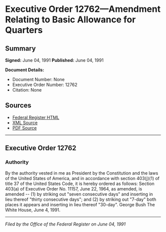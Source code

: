 # Executive Order 12762—Amendment Relating to Basic Allowance for Quarters

## Summary

**Signed:** June 04, 1991
**Published:** June 04, 1991

**Document Details:**
- Document Number: None
- Executive Order Number: 12762
- Citation: None

## Sources
- [Federal Register HTML](https://www.presidency.ucsb.edu/documents/executive-order-12762-amendment-relating-basic-allowance-for-quarters)
- [XML Source](None)
- [PDF Source](None)

---

## Executive Order 12762

### Authority

By the authority vested in me as President by the Constitution and the laws of the United States of America, and in accordance with section 403(j)(1) of title 37 of the United States Code, it is hereby ordered as follows:
Section 403(a) of Executive Order No. 11157, June 22, 1964, as amended, is amended --
    (1) by striking out "seven consecutive days" and inserting in lieu thereof "thirty consecutive days"; and
    (2) by striking out "7-day" both places it appears and inserting in lieu thereof "30-day".
George Bush
The White House,
June 4, 1991.

---

*Filed by the Office of the Federal Register on June 04, 1991*
